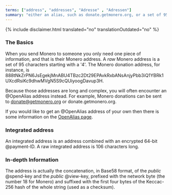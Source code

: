 ```yaml
---
terms: ["address", "addresses", "Adresse" , "Adressen"]
summary: "either an alias, such as donate.getmonero.org, or a set of 95 characters starting with a 4"
---
```


{% include disclaimer.html translated="no" translationOutdated="no" %}
### The Basics

When you send Monero to someone you only need one piece of information, and that is their Monero address. A *raw* Monero address is a set of 95 characters starting with a '4'. The Monero donation address, for instance, is <span class="long-term">888tNkZrPN6JsEgekjMnABU4TBzc2Dt29EPAvkRxbANsAnjyPbb3iQ1YBRk1UXcdRsiKc9dhwMVgN5S9cQUiyoogDavup3H</span>.

Because those addresses are long and complex, you will often encounter an @OpenAlias address instead. For example, Monero donations can be sent to <span class="long-term">donate@getmonero.org</span> or <span class="long-term">donate.getmonero.org</span>.

If you would like to get an @OpenAlias address of your own then there is some information on the [OpenAlias page](/de/the-monero-project/).

### Integrated address

An integrated address is an address combined with an encrypted 64-bit @payment-ID. A raw integrated address is 106 characters long.

### In-depth Information

The address is actually the concatenation, in Base58 format, of the *public* @spend-key and the *public* @view-key, prefixed with the network byte (the number 18 for Monero) and suffixed with the first four bytes of the Keccac-256 hash of the whole string (used as a checksum).
